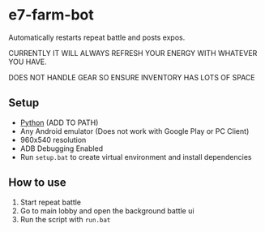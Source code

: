 # e7-farm-bot

Automatically restarts repeat battle and posts expos.

CURRENTLY IT WILL ALWAYS REFRESH YOUR ENERGY WITH WHATEVER YOU HAVE.

DOES NOT HANDLE GEAR SO ENSURE INVENTORY HAS LOTS OF SPACE

## Setup

- [Python](https://www.python.org/downloads/) (ADD TO PATH)
- Any Android emulator (Does not work with Google Play or PC Client)
- 960x540 resolution
- ADB Debugging Enabled
- Run `setup.bat` to create virtual environment and install dependencies

## How to use
1. Start repeat battle
2. Go to main lobby and open the background battle ui
3. Run the script with `run.bat`
